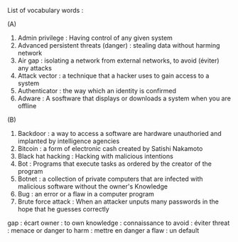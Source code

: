 

List of vocabulary words :


(A)

1. Admin privilege : Having control of any given system  
2. Advanced persistent threats (danger) : stealing data without harming network  
3. Air gap : isolating a network from external networks, to avoid (éviter) any attacks  
4. Attack vector : a technique that a hacker uses to gain access to a system 
5. Authenticator : the way which an identity is confirmed
6. Adware : A sosftware that displays or downloads a system when you are offline

(B)

1. Backdoor : a way to access a software are hardware unauthoried and implanted by intelligence agencies
2. Bitcoin : a form of electronic cash created by Satishi Nakamoto
3. Black hat hacking : Hacking with malicious intentions
4. Bot : Programs that execute tasks as ordered by the creator of the program
5. Botnet : a collection of private computers that are infected with malicious software without the owner's Knowledge 
6. Bug : an error or a flaw in a computer program
7. Brute force attack : When an attacker unputs many passwords in the hope that he guesses correctly



gap : écart
owner : to own
knowledge : connaissance
to avoid : éviter
threat : menace or danger
to harm : mettre en danger
a flaw : un default







